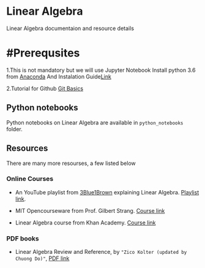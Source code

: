 # Linear Algebra

Linear Algebra documentaion and resource details

# #Prerequsites
 1.This is not mandatory but we will use Jupyter Notebook 
 Install python 3.6 from [Anaconda](https://www.anaconda.com/download/) And Instalation Guide[Link](https://www.youtube.com/watch?v=LrMOrMb8-3s)

2.Tutorial for Github [Git Basics](https://guides.github.com/activities/hello-world)

## Python notebooks

Python notebooks on Linear Algebra are available in `python_notebooks` folder.

## Resources

There are many more resourses, a few listed below

### Online Courses

* An YouTube playlist from [3Blue1Brown](http://www.3blue1brown.com/) explaining Linear Algebra. [Playlist link](https://youtu.be/kjBOesZCoqc).

* MIT Opencourseware from Prof. Gilbert Strang. [Course link](https://ocw.mit.edu/courses/mathematics/18-06-linear-algebra-spring-2010/)

* Linear Algebra course from Khan Academy. [Course link](https://www.khanacademy.org/math/linear-algebra)

### PDF books

* Linear Algebra Review and Reference, by `"Zico Kolter (updated by Chuong Do)"`, [PDF link](pdfs/linear_algebra_review_and_reference.pdf)
